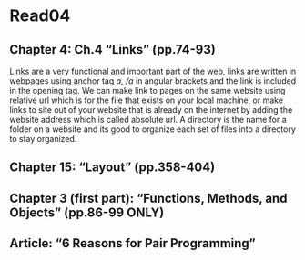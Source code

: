 
# Read04
## Chapter 4: Ch.4 “Links” (pp.74-93)
Links are a very functional and important part of the web, links are written in webpages using anchor tag *a, /a* in angular brackets and the link is included in the opening tag. We can make link to pages on the same website using relative url which is for the file that exists on your local machine, or make links to site out of your website that is already on the internet by adding the website address which is called absolute url. A directory is the name for a folder on a website and its good to organize each set of files into a directory to stay organized.
## Chapter 15: “Layout” (pp.358-404)

## Chapter 3 (first part): “Functions, Methods, and Objects” (pp.86-99 ONLY)
## Article: “6 Reasons for Pair Programming”
